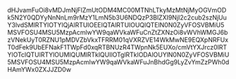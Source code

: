 dHJvamFuOi8vMDJmNjFlZmUtODM4MC00MTNhLTkyMzMtNjMyOGVmODk5N2Y0QDYyNnNnLm9rMzY1LmN5b3U6NDQzP3BlZXI9NjI2c2cub2szNjUuY3lvdSMlRTYlOTYlQjAlRTUlOEElQTAlRTUlOUQlQTElN0N0ZyVFOSVBMiU5MSVFOSU4MSU5MzpAcmlwYW9qaWVkaWFuCnZtZXNzOi8vWVhWMGJ6bzVNekUyT0RZNU1pMDVZbVkxTFRRM01qVXRZVE14WkMwNE9EQXpNRFUxT0dFek9UbEFNakF1TWpFd0xqRTBNUzR4TWpnNk5EUXo/cmVtYXJrcz0lRTYlOTclQTUlRTYlOUMlQUMlRTklQUIlOTglRTklODAlOUYlN0N0ZyVFOSVBMiU5MSVFOSU4MSU5MzpAcmlwYW9qaWVkaWFuJnBhdGg9LyZvYmZzPWh0dHAmYWx0ZXJJZD0w
